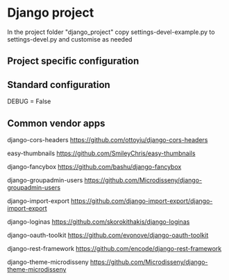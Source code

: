 # Django project

In the project folder "django_project" copy settings-devel-example.py to
settings-devel.py and customise as needed


## Project specific configuration


## Standard configuration

DEBUG = False

## Common vendor apps

django-cors-headers
https://github.com/ottoyiu/django-cors-headers

easy-thumbnails
https://github.com/SmileyChris/easy-thumbnails

django-fancybox
https://github.com/bashu/django-fancybox

django-groupadmin-users
https://github.com/Microdisseny/django-groupadmin-users

django-import-export
https://github.com/django-import-export/django-import-export

django-loginas
https://github.com/skorokithakis/django-loginas

django-oauth-toolkit
https://github.com/evonove/django-oauth-toolkit

django-rest-framework
https://github.com/encode/django-rest-framework

django-theme-microdisseny
https://github.com/Microdisseny/django-theme-microdisseny
